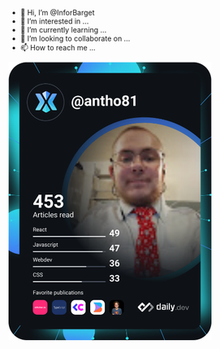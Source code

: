 - 👋 Hi, I’m @InforBarget
- 👀 I’m interested in ...
- 🌱 I’m currently learning ...
- 💞️ I’m looking to collaborate on ...
- 📫 How to reach me ...

<a href="https://app.daily.dev/DailyDevTips"><img src="https://github.com/InforBarget/InforBarget/blob/main/devcard.svg" width="400" alt="Antho Barget's Dev Card"/></a>
